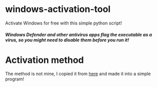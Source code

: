# windows-activation-tool
Activate Windows for free with this simple python script!
##### Windows Defender and other antivirus apps flag the executable as a virus, so you might need to disable them before you run it!

# Activation method
The method is not mine, I copied it from [here](https://msguides.com/microsoft-software-products/2-ways-activate-windows-10-free-without-software.html) and made it into a simple program!
